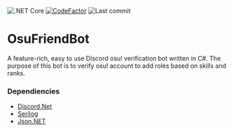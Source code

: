 ![.NET Core](https://github.com/AbdShullah/OsuFriendBot/workflows/.NET%20Core/badge.svg)
[![CodeFactor](https://www.codefactor.io/repository/github/abdshullah/osufriendbot/badge)](https://www.codefactor.io/repository/github/abdshullah/osufriendbot)
![Last commit](https://img.shields.io/github/last-commit/AbdShullah/OsuFriendBot)

# OsuFriendBot
A feature-rich, easy to use Discord osu! verification bot written in C#.
The purpose of this bot is to verify osu! account to add roles based on skills and ranks.

### Dependiencies
  * [Discord.Net](https://github.com/discord-net/Discord.Net)  
  * [Serilog](https://github.com/serilog/serilog)  
  * [Json.NET](https://github.com/JamesNK/Newtonsoft.Json)  
